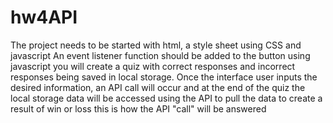 # hw4API
The project needs to be started with html, a style sheet using CSS and javascript
An event listener function should be added to the button
using javascript you will create a quiz with correct responses and incorrect responses being saved in local storage.
Once the interface user inputs the desired information, 
an API call will occur and at the end of the quiz the local storage data will be accessed using the API to pull the data to create a result of win or loss
this is how the API "call" will be answered
